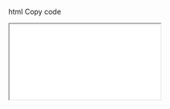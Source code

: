 html
Copy code
<iframe src="(https://mentalcanvas.com/vm/tr7fbzu/scene/)" width="WIDTH" height="HEIGHT"></iframe>
